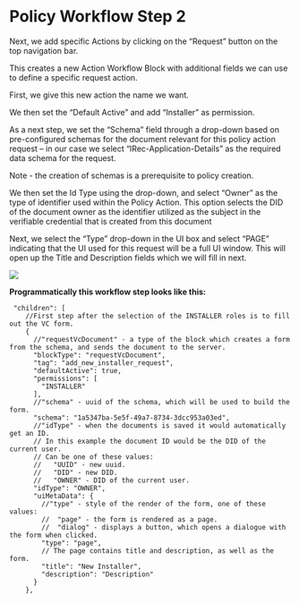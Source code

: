 # Policy Workflow Step 2

Next, we add specific Actions by clicking on the “Request” button on the top navigation bar.

This creates a new Action Workflow Block with additional fields we can use to define a specific request action.

First, we give this new action the name we want.

We then set the “Default Active” and add “Installer” as permission.

As a next step, we set the “Schema” field through a drop-down based on pre-configured schemas for the document relevant for this policy action request – in our case we select “IRec-Application-Details” as the required data schema for the request.&#x20;

Note - the creation of schemas is a prerequisite to policy creation.

We then set the Id Type using the drop-down, and select “Owner” as the type of identifier used within the Policy Action. This option selects the DID of the document owner as the identifier utilized as the subject in the verifiable credential that is created from this document

Next, we select the “Type” drop-down in the UI box and select “PAGE” indicating that the UI used for this request will be a full UI window. This will open up the Title and Description fields which we will fill in next.

![](https://i.imgur.com/R2bbEjN.png)

**Programmatically this workflow step looks like this:**

```
 "children": [
    //First step after the selection of the INSTALLER roles is to fill out the VC form.
    {
      //"requestVcDocument" - a type of the block which creates a form from the schema, and sends the document to the server.
      "blockType": "requestVcDocument",
      "tag": "add_new_installer_request",
      "defaultActive": true,
      "permissions": [
        "INSTALLER"
      ],
      //"schema" - uuid of the schema, which will be used to build the form.
      "schema": "1a5347ba-5e5f-49a7-8734-3dcc953a03ed",
      //"idType" - when the documents is saved it would automatically get an ID.
      // In this example the document ID would be the DID of the current user.
      // Can be one of these values:
      //   "UUID" - new uuid.
      //   "DID" - new DID.
      //   "OWNER" - DID of the current user.
      "idType": "OWNER",
      "uiMetaData": {
        //"type" - style of the render of the form, one of these values:
        //  "page" - the form is rendered as a page.
        //  "dialog" - displays a button, which opens a dialogue with the form when clicked.
        "type": "page",
        // The page contains title and description, as well as the form.
        "title": "New Installer",
        "description": "Description"
      }
    },
```
